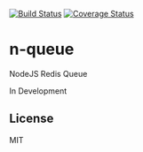 [![Build Status](https://travis-ci.org/gregl83/n-queue.svg?branch=master)](https://travis-ci.org/gregl83/n-queue)
[![Coverage Status](https://coveralls.io/repos/gregl83/n-queue/badge.svg)](https://coveralls.io/r/gregl83/n-queue?branch=master)
# n-queue

NodeJS Redis Queue

In Development

## License

MIT